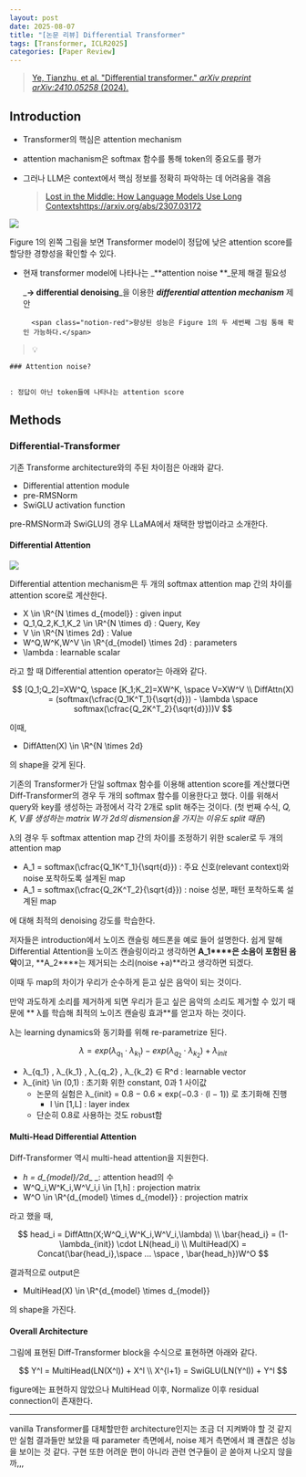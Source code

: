 ```yaml
---
layout: post
date: 2025-08-07
title: "[논문 리뷰] Differential Transformer"
tags: [Transformer, ICLR2025]
categories: [Paper Review]
---
```


> [Ye, Tianzhu, et al. "Differential transformer." ](https://arxiv.org/abs/2410.05258)[_arXiv preprint arXiv:2410.05258_](https://arxiv.org/abs/2410.05258)[ (2024).](https://arxiv.org/abs/2410.05258)



## Introduction

- Transformer의 핵심은 attention mechanism
- attention machanism은 softmax 함수를 통해 token의 중요도를 평가
- 그러나 LLM은 context에서 핵심 정보를 정확히 파악하는 데 어려움을 겪음

	> [Lost in the Middle: How Language Models Use Long Contextshttps://arxiv.org/abs/2307.03172](https://arxiv.org/abs/2307.03172)


![](https://prod-files-secure.s3.us-west-2.amazonaws.com/542b861c-36a8-4051-84e5-8804b6728dba/9083ea56-691a-4752-ae26-47f403431ac8/image.png?X-Amz-Algorithm=AWS4-HMAC-SHA256&X-Amz-Content-Sha256=UNSIGNED-PAYLOAD&X-Amz-Credential=ASIAZI2LB466264M3A6Z%2F20251013%2Fus-west-2%2Fs3%2Faws4_request&X-Amz-Date=20251013T210105Z&X-Amz-Expires=3600&X-Amz-Security-Token=IQoJb3JpZ2luX2VjEKT%2F%2F%2F%2F%2F%2F%2F%2F%2F%2FwEaCXVzLXdlc3QtMiJIMEYCIQCIQtfIfxTw9NuKfSBRDfxbhxE0lN%2BZuYuuPvVB%2BZEg1wIhAMxzLy0%2FrlC%2Fex8zKAkrGFkXXLZ4FRR2Bq8VXJ4K5tV%2BKv8DCE0QABoMNjM3NDIzMTgzODA1IgyYjiqtz8CcgrjY%2Fzwq3AP3sMv1Zb42r%2BKuCNc6k%2FEmqpKYEDrfG2OPX8AuSL97idG58whoeNVZD29Qi3RF09QoISdZZ6lt%2FC3pZR6LANjWNuB43%2BWT%2FA9DbzpIgtvz8k6M6MZMo4N8oq8xJUDaO24XZ2bdC17Fipnt7GCfyKU1y5%2BMyE%2Fb%2B6X0o7bc92N14UZ%2F7OVCnAor4dT2ybXUHMzBJLNUXgNYIQDmkIqjh%2Bb37Rm4aJGeJzmKGlKo%2B2m0sgX%2FqG%2BuA11EEy0m5GweBfpJVm01nKJhb9Srt6zT1hVdK3Sca9%2FkZNIDvg%2FQP7vA2%2B1wQLZv2UnqGqVVq31jllmuzOUpAJUXFJBUAMSdG6ggHf5aRaO893FdWsEtfpBA9BVzUGKzvSMWxbx5p7vn4YHtuz9TmcNM%2Ffv5m4Ytgj4mKVId5ef5aCzyMzIQ5r20XwtN5wmqy7g8rK6f74cr2rZi7TH5xvfWCF5d2vFaaHHNzsPiuYwyRSNcxo0U1b1Y4SO5y2c1kptSETI%2Fh%2BUH1DcCUSol%2BXciTLRAF7oKl0%2BFi%2F3zUlnNyMXYgZLQRVG1D%2F0b0Q6hlLHN%2FIuzCqcfC72dfIDrG6Uq4byVTLK8YdKKWPOmvEaYjU%2BGe7MbZcC0Ep2YkL%2BHDKZfMbo%2BEzCSs7XHBjqkAcmTUIiOW1G5yJhlM5IawOCK11Jc1PR%2Fq0TJQn%2FQOh9Jxm1G69YNugZMSKXDtFs5mXne6oim%2BbbUCzvTZJmnH2U0vCVDxkgIpZyB9PHDVLdatAKq56c6mo811BTZObKBoBNNVey3TiLdRjYB1S4byjtNlXwEbV%2BW%2B3Ea3Dwx5b4hXWP5dtTU2m69WYRvz4joZy5%2FG9tVWZ4gpf9aM5YiCbTSyeup&X-Amz-Signature=f65e5ce2ac872a7a5de1fcf6957367c0a80428e49f2b8624fa610195d4f71839&X-Amz-SignedHeaders=host&x-amz-checksum-mode=ENABLED&x-id=GetObject)


Figure 1의 왼쪽 그림을 보면 Transformer model이 정답에 낮은 attention score를 할당한 경향성을 확인할 수 있다.

- 현재 transformer model에 나타나는 _**attention noise **_문제 해결 필요성

	_**→ differential denoising**_을 이용한 _**differential attention mechanism**_ 제안


		<span class="notion-red">향상된 성능은 Figure 1의 두 세번째 그림 통해 확인 가능하다.</span>


> 💡 


	### Attention noise?


	: 정답이 아닌 token들에 나타나는 attention score



## Methods



### Differential-Transformer


기존 Transforme architecture와의 주된 차이점은 아래와 같다.

- Differential attention module
- pre-RMSNorm
- SwiGLU activation function

pre-RMSNorm과 SwiGLU의 경우 LLaMA에서 채택한 방법이라고 소개한다.



#### Differential Attention


![](https://prod-files-secure.s3.us-west-2.amazonaws.com/542b861c-36a8-4051-84e5-8804b6728dba/116d70b2-1963-4810-9167-f4c7d8a06e8f/image.png?X-Amz-Algorithm=AWS4-HMAC-SHA256&X-Amz-Content-Sha256=UNSIGNED-PAYLOAD&X-Amz-Credential=ASIAZI2LB466264M3A6Z%2F20251013%2Fus-west-2%2Fs3%2Faws4_request&X-Amz-Date=20251013T210105Z&X-Amz-Expires=3600&X-Amz-Security-Token=IQoJb3JpZ2luX2VjEKT%2F%2F%2F%2F%2F%2F%2F%2F%2F%2FwEaCXVzLXdlc3QtMiJIMEYCIQCIQtfIfxTw9NuKfSBRDfxbhxE0lN%2BZuYuuPvVB%2BZEg1wIhAMxzLy0%2FrlC%2Fex8zKAkrGFkXXLZ4FRR2Bq8VXJ4K5tV%2BKv8DCE0QABoMNjM3NDIzMTgzODA1IgyYjiqtz8CcgrjY%2Fzwq3AP3sMv1Zb42r%2BKuCNc6k%2FEmqpKYEDrfG2OPX8AuSL97idG58whoeNVZD29Qi3RF09QoISdZZ6lt%2FC3pZR6LANjWNuB43%2BWT%2FA9DbzpIgtvz8k6M6MZMo4N8oq8xJUDaO24XZ2bdC17Fipnt7GCfyKU1y5%2BMyE%2Fb%2B6X0o7bc92N14UZ%2F7OVCnAor4dT2ybXUHMzBJLNUXgNYIQDmkIqjh%2Bb37Rm4aJGeJzmKGlKo%2B2m0sgX%2FqG%2BuA11EEy0m5GweBfpJVm01nKJhb9Srt6zT1hVdK3Sca9%2FkZNIDvg%2FQP7vA2%2B1wQLZv2UnqGqVVq31jllmuzOUpAJUXFJBUAMSdG6ggHf5aRaO893FdWsEtfpBA9BVzUGKzvSMWxbx5p7vn4YHtuz9TmcNM%2Ffv5m4Ytgj4mKVId5ef5aCzyMzIQ5r20XwtN5wmqy7g8rK6f74cr2rZi7TH5xvfWCF5d2vFaaHHNzsPiuYwyRSNcxo0U1b1Y4SO5y2c1kptSETI%2Fh%2BUH1DcCUSol%2BXciTLRAF7oKl0%2BFi%2F3zUlnNyMXYgZLQRVG1D%2F0b0Q6hlLHN%2FIuzCqcfC72dfIDrG6Uq4byVTLK8YdKKWPOmvEaYjU%2BGe7MbZcC0Ep2YkL%2BHDKZfMbo%2BEzCSs7XHBjqkAcmTUIiOW1G5yJhlM5IawOCK11Jc1PR%2Fq0TJQn%2FQOh9Jxm1G69YNugZMSKXDtFs5mXne6oim%2BbbUCzvTZJmnH2U0vCVDxkgIpZyB9PHDVLdatAKq56c6mo811BTZObKBoBNNVey3TiLdRjYB1S4byjtNlXwEbV%2BW%2B3Ea3Dwx5b4hXWP5dtTU2m69WYRvz4joZy5%2FG9tVWZ4gpf9aM5YiCbTSyeup&X-Amz-Signature=eb909548951f1194d12a1804084a4f5d3d6ebc36106f82c8440e374c0b051add&X-Amz-SignedHeaders=host&x-amz-checksum-mode=ENABLED&x-id=GetObject)


Differential attention mechanism은 두 개의 softmax attention map 간의 차이를 attention score로 계산한다.

- X \in \R^{N \times d\_{model}} : given input
- Q\_1,Q\_2,K\_1,K\_2 \in \R^{N \times d} : Query, Key
- V \in \R^{N \times 2d} : Value
- W^Q,W^K,W^V \in \R^{d\_{model} \times 2d} : parameters
- \lambda : learnable scalar

라고 할 때 Differential attention operator는 아래와 같다.


$$
[Q_1;Q_2]=XW^Q, \space [K_1;K_2]=XW^K, \space V=XW^V \\
DiffAttn(X) = (softmax(\cfrac{Q_1K^T_1}{\sqrt{d}}) - \lambda \space softmax(\cfrac{Q_2K^T_2}{\sqrt{d}}))V
$$


이때,

- DiffAtten(X) \in \R^{N \times 2d}

의 shape을 갖게 된다.


기존의 Transformer가 단일 softmax 함수를 이용해 attention score를 계산했다면 Diff-Transformer의 경우 두 개의 softmax 함수를 이용한다고 했다. 이를 위해서 query와 key를 생성하는 과정에서 각각 2개로 split 해주는 것이다. <span class="notion-red">(첫 번째 수식, </span><span class="notion-red">_Q, K, V를 생성하는 matrix W가 2d의 dismension을 가지는 이유도 split 때문_</span><span class="notion-red">)</span>


 λ의 경우 두 softmax attention map 간의 차이를 조정하기 위한 scaler로 두 개의 attention map

- A\_1 = softmax(\cfrac{Q\_1K^T\_1}{\sqrt{d}}) : 주요 신호(relevant context)와 noise 포착하도록 설계된 map
- A\_1 = softmax(\cfrac{Q\_2K^T\_2}{\sqrt{d}}) : noise 성분, 패턴 포착하도록 설계된 map 

에 대해 최적의 denoising 강도를 학습한다.


저자들은 introduction에서 노이즈 캔슬링 헤드폰을 예로 들어 설명한다. 쉽게 말해 Differential Attention을 노이즈 캔슬링이라고 생각하면 **A\_1****은 소음이 포함된 음악**이고, **A\_2****는 제거되는 소리(noise +a)**라고 생각하면 되겠다. 


이때 두 map의 차이가 우리가 순수하게 듣고 싶은 음악이 되는 것이다. 


만약 과도하게 소리를 제거하게 되면 우리가 듣고 싶은 음악의 소리도 제거할 수 있기 때문에 ** λ를 학습해 최적의 노이즈 캔슬링 효과**를 얻고자 하는 것이다.


λ는 learning dynamics와 동기화를 위해 re-parametrize 된다.


$$
\lambda = exp(\lambda_{q_1} \cdot \lambda_{k_1}) - exp(\lambda_{q_2} \cdot \lambda_{k_2}) + \lambda_{init}
$$

- λ\_{q\_1} , λ\_{k\_1} , λ\_{q\_2} , λ\_{k\_2} ∈ R^d : learnable vector
- λ\_{init} \in (0,1) : 초기화 위한 constant, 0과 1 사이값
	- 논문의 실험은 λ\_{init} = 0.8 − 0.6 × exp(−0.3 · (l − 1)) 로 초기화해 진행
		- l \in [1,L] : layer index
	- 단순히 0.8로 사용하는 것도 robust함


#### **Multi-Head Differential Attention**


Diff-Transformer 역시 multi-head attention을 지원한다.

- _h = d\_{model}/2d__ _: attention head의 수
- W^Q\_i,W^K\_i,W^V\_i,i \in [1,h] : projection matrix
- W^O \in \R^{d\_{model} \times d\_{model}} : projection matrix

라고 했을 때,


$$
head_i = DiffAttn(X;W^Q_i,W^K_i,W^V_i,\lambda) \\
\bar{head_i} = (1-\lambda_{init}) \cdot LN(head_i) \\
MultiHead(X) = Concat(\bar{head_i},\space ... \space , \bar{head_h})W^O
$$


결과적으로 output은

- MultiHead(X) \in \R^{d\_{model} \times d\_{model}}

의 shape을 가진다.



#### Overall Architecture


그림에 표현된 Diff-Transformer block을 수식으로 표현하면 아래와 같다.


$$
Y^l = MultiHead(LN(X^l)) + X^l \\
X^{l+1} = SwiGLU(LN(Y^l)) + Y^l
$$


figure에는 표현하지 않았으나 MultiHead 이후, Normalize 이후 residual connection이 존재한다.


---


vanilla Transformer를 대체할만한 architecture인지는 조금 더 지켜봐야 할 것 같지만 실험 결과들만 보았을 때 parameter 측면에서, noise 제거 측면에서 꽤 괜찮은 성능을 보이는 것 같다. 구현 또한 어려운 편이 아니라 관련 연구들이 곧 쏟아져 나오지 않을까,,,

